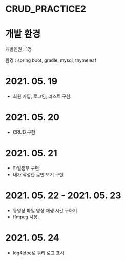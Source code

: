 # CRUD_PRACTICE2

# 개발 환경
개발인원 : 1명

환경 : spring boot, gradle, mysql, thymeleaf

# 2021. 05. 19
- 회원 가입, 로그인, 리스트 구현.

# 2021. 05. 20
- CRUD 구현

# 2021. 05. 21
- 파일첨부 구현
- 내가 작성한 글만 보기 구현

# 2021. 05. 22 - 2021. 05. 23
- 동영상 파일 영상 재생 시간 구하기
- ffmpeg 사용.

# 2021. 05. 24
- log4jdbc로 쿼리 로그 표시
